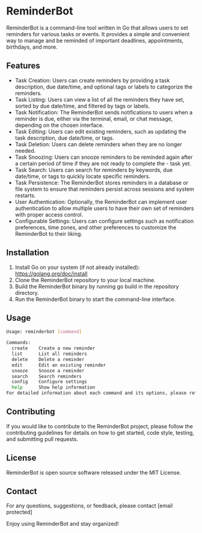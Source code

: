 # ReminderBot

ReminderBot is a command-line tool written in Go that allows users to set reminders for various tasks or events. It provides a simple and convenient way to manage and be reminded of important deadlines, appointments, birthdays, and more.

## Features

- Task Creation: Users can create reminders by providing a task description, due date/time, and optional tags or labels to categorize the reminders.
- Task Listing: Users can view a list of all the reminders they have set, sorted by due date/time, and filtered by tags or labels.
- Task Notification: The ReminderBot sends notifications to users when a reminder is due, either via the terminal, email, or chat message, depending on the chosen interface.
- Task Editing: Users can edit existing reminders, such as updating the task description, due date/time, or tags.
- Task Deletion: Users can delete reminders when they are no longer needed.
- Task Snoozing: Users can snooze reminders to be reminded again after a certain period of time if they are not ready to complete the - task yet.
- Task Search: Users can search for reminders by keywords, due date/time, or tags to quickly locate specific reminders.
- Task Persistence: The ReminderBot stores reminders in a database or file system to ensure that reminders persist across sessions and system restarts.
- User Authentication: Optionally, the ReminderBot can implement user authentication to allow multiple users to have their own set of reminders with proper access control.
- Configurable Settings: Users can configure settings such as notification preferences, time zones, and other preferences to customize the ReminderBot to their liking.

## Installation

1. Install Go on your system (if not already installed): https://golang.org/doc/install
2. Clone the ReminderBot repository to your local machine.
3. Build the ReminderBot binary by running go build in the repository directory.
4. Run the ReminderBot binary to start the command-line interface.

## Usage

```bash
Usage: reminderbot [command]

Commands:
  create    Create a new reminder
  list      List all reminders
  delete    Delete a reminder
  edit      Edit an existing reminder
  snooze    Snooze a reminder
  search    Search reminders
  config    Configure settings
  help      Show help information
For detailed information about each command and its options, please refer to the documentation.
```

## Contributing

If you would like to contribute to the ReminderBot project, please follow the contributing guidelines for details on how to get started, code style, testing, and submitting pull requests.

## License

ReminderBot is open source software released under the MIT License.

## Contact

For any questions, suggestions, or feedback, please contact [email protected]

Enjoy using ReminderBot and stay organized!
